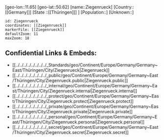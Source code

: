 ﻿---
location: [50.62,11.65]
mapzoom: [7,12] 
mapmarker: city 
type: City
tags:
- geo/City


SpocWebEntityId: 35825
isDeleted: false
confidential: public

---
[geo-lon::11.65]
[geo-lat::50.62]
[name::Ziegenrueck]
[Country::[[Germany]]]
[State ::[[Thüringen]]] ]
[Population::]
[Unknown::]


```leaflet
id: Ziegenrueck
coordinates: [[Ziegenrueck]]
markerFile: [[Ziegenrueck]]
defaultZoom: 11 
maxZoom: 18
```


## Confidential Links & Embeds: 
- [[../../../../../../../../_Standards/geo/Continent/Europe/Germany/Germany~East/Thüringen/City/Ziegenrueck|Ziegenrueck]] 
- [[../../../../../../../../_public/geo/Continent/Europe/Germany/Germany~East/Thüringen/City/Ziegenrueck.public|Ziegenrueck.public]] 
- [[../../../../../../../../_internal/geo/Continent/Europe/Germany/Germany~East/Thüringen/City/Ziegenrueck.internal|Ziegenrueck.internal]] 
- [[../../../../../../../../_protect/geo/Continent/Europe/Germany/Germany~East/Thüringen/City/Ziegenrueck.protect|Ziegenrueck.protect]] 
- [[../../../../../../../../_private/geo/Continent/Europe/Germany/Germany~East/Thüringen/City/Ziegenrueck.private|Ziegenrueck.private]] 
- [[../../../../../../../../_personal/geo/Continent/Europe/Germany/Germany~East/Thüringen/City/Ziegenrueck.personal|Ziegenrueck.personal]] 
- [[../../../../../../../../_secret/geo/Continent/Europe/Germany/Germany~East/Thüringen/City/Ziegenrueck.secret|Ziegenrueck.secret]] 
